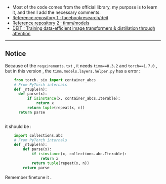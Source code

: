 
- Most of the code comes from the official library, my purpose is to learn it, and then I add the necessary comments.
- [Reference repository 1 : facebookresearch/deit](https://github.com/facebookresearch/deit)
- [Reference repository 2 : timm/models](https://github.com/rwightman/pytorch-image-models/tree/master/timm/models)
- [DEIT : Training data-efficient image transformers & distillation through attention](https://arxiv.org/abs/2012.12877)
---
## Notice
Because of the `requirements.txt` , it needs `timm==0.3.2` and `torch==1.7.0` , but in this version , the  `timm.models.layers.helper.py` has a error :
```python
    from torch._six import container_abcs
    # From PyTorch internals
    def _ntuple(n):
      def parse(x):
          if isinstance(x, container_abcs.Iterable):
              return x
          return tuple(repeat(x, n))
      return parse
  
```

it should be :

```python 
    import collections.abc
    # From PyTorch internals
    def _ntuple(n):
        def parse(x):
            if isinstance(x, collections.abc.Iterable):
                return x
            return tuple(repeat(x, n))
        return parse

```
Remember finetune it .

